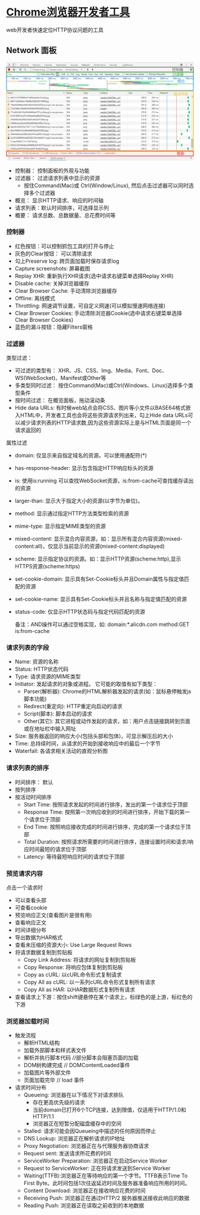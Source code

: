 # [Chrome浏览器开发者工具](https://developer.chrome.com/docs/devtools/network/)

 web开发者快速定位HTTP协议问题的工具

## Network 面板

![Network-面板](/imgs/network/http/chrome-devtool-network-panel.png)

* 控制器： 控制面板的外观与功能
* 过滤器： 过滤请求列表中显示的资源
  * 按住Command(Mac)或 Ctrl(Window/Linux), 然后点击过滤器可以同时选择多个过滤器
* 概览： 显示HTTP请求、响应的时间轴
* 请求列表：默认时间排序，可选择显示列
* 概要： 请求总数、总数据量、总花费时间等

### 控制器

* 红色按钮：可以控制抓包工具的打开与停止
* 灰色的Clear按钮： 可以清除请求
* 勾上Preserve log: 跨页面加载时保存请求log
* Capture screenshots: 屏幕截图
* Replay XHR: 重新执行XHR请求(选中请求右键菜单选择Replay XHR)
* Disable cache: 关掉浏览器缓存
* Clear Browser Cache: 手动清除浏览器缓存
* Offline: 离线模式
* Throttling: 网速调节设置，可自定义网速(可以模拟慢速网络连接)
* Clear Browser Cookies: 手动清除浏览器Cookie(选中请求右键菜单选择Clear Browser Cookies)
* 蓝色的漏斗按钮：隐藏Filters窗格

### 过滤器

类型过滤：

* 可过滤的类型有： XHR、JS、CSS、Img、Media、Font、Doc、WS(WebSocket)、Manifest或Other等
* 多类型同时过滤： 按住Command(Mac)或Ctrl(Windows、Linux)选择多个类型条件
* 按时间过滤： 在概览面板，拖动滚动条
* Hide  data URLs: 有时候web站点会将CSS、图片等小文件以BASE64格式嵌入HTML中，开发者工具也会将这些资源请求列出来，勾上Hide  data URLs可以减少请求列表的HTTP请求数,因为这些资源实际上是与HTML页面是同一个请求返回的

属性过滤

* domain: 仅显示来自指定域名的资源。可以使用通配符(*)
* has-response-header: 显示包含指定HTTP响应标头的资源
* is: 使用is:running 可以查找WebSocket资源，is:from-cache可查找缓存读出的资源
* larger-than: 显示大于指定大小的资源(以字节为单位)。
* method: 显示通过指定HTTP方法类型检索的资源
* mime-type: 显示指定MIME类型的资源
* mixed-content: 显示混合内容资源，如：显示所有混合内容资源(mixed-content:all)，仅显示当前显示的资源(mixed-content:displayed)
* scheme: 显示指定协议的资源。如：显示HTTP资源(scheme:http),显示HTTPS资源(scheme:https)
* set-cookie-domain: 显示具有Set-Cookie标头并且Domain属性与指定值匹配的资源
* set-cookie-name: 显示具有Set-Cookie标头并且名称与指定值匹配的资源
* status-code: 仅显示HTTP状态码与指定代码匹配的资源

    备注：AND操作可以通过空格实现，如: domain:*.alicdn.com method:GET is:from-cache

### 请求列表的字段

* Name: 资源的名称
* Status: HTTP状态代码
* Type: 请求资源的MIME类型
* Initiator: 发起请求的对象或进程。 它可能的取值有如下类型：
  * Parser(解析器): Chrome的HTML解析器发起的请求(如：鼠标悬停触发js脚本功能)
  * Redirect(重定向): HTTP重定向启动的请求
  * Script(脚本): 脚本启动的请求
  * Other(其它): 其它进程或动作发起的请求，如：用户点击链接跳转到页面或在地址栏中输入网址
* Size: 服务器返回的响应大小(包括头部和包体)，可显示解压后的大小
* Time: 总持续时间，从请求的开始到接收响应中的最后一个字节
* Waterfall: 各请求相关活动的直观分析图

### 请求列表的排序

* 时间排序： 默认
* 按列排序
* 按活动时间排序
  * Start Time: 按照请求发起的时间进行排序，发出的第一个请求位于顶部
  * Response Time: 按照第一次响应收到的时间进行排序，开始下载的第一个请求位于顶部
  * End Time: 按照响应接收完成的时间进行排序，完成的第一个请求位于顶部
  * Total Duration: 按照请求所需要的时间进行排序，连接设置时间和请求/响应时间最短的请求位于顶部
  * Latency: 等待最短响应时间的请求位于顶部

### 预览请求内容

点击一个请求时

* 可以查看头部
* 可查看cookie
* 预览响应正文(查看图片是很有用)
* 查看响应正文
* 时间详细分布
* 导出数据为HAR格式
* 查看未压缩的资源大小: Use Large Request Rows
* 将请求数据复制到剪贴板
  * Copy Link Address: 将请求的网址复制到剪贴板
  * Copy Response: 将响应包体复制到剪贴板
  * Copy as cURL: 以cURL命令形式复制请求
  * Copy All as cURL: 以一系列cURL命令形式复制所有请求
  * Copy All as HAR: 以HAR数据形式复制所有请求
* 查看请求上下游：按住shift键悬停在某个请求上，标绿色的是上游，标红色的下游

### 浏览器加载时间

* 触发流程
  * 解析HTML结构
  * 加载外部脚本和样式表文件
  * 解析并执行脚本代码  //部分脚本会阻塞页面的加载
  * DOM树构建完成     // DOMContentLoaded事件
  * 加载图片等外部文件
  * 页面加载完毕      // load 事件
* 请求时间分布
  * Queueing: 浏览器在以下情况下对请求排队
    * 存在更高优先级的请求
    * 当前domain已打开6个TCP连接，达到限值，仅适用于HTTP/1.0和HTTP/1.1
    * 浏览器正在短暂分配磁盘缓存中的空间
  * Stalled: 请求可能会因Queueing中描述的任何原因而停止
  * DNS Lookup: 浏览器正在解析请求的IP地址
  * Proxy Negotiation: 浏览器正在与代理服务器协商请求
  * Request sent: 发送请求所花费的时间
  * ServiceWorker Preparation: 浏览器正在启动Service Worker
  * Request to ServiceWorker: 正在将请求发送到Service Worker
  * Waiting(TTFB):浏览器正在等待响应的第一个字节。TTFB表示Time To First Byte。此时间包括1次往返延迟时间及服务器准备响应所用的时间。
  * Content Download: 浏览器正在接收响应花费的时间
  * Receiving Push: 浏览器正在通过HTTP/2 服务器推送接收此响应的数据
  * Reading Push: 浏览器正在读取之前收到的本地数据

